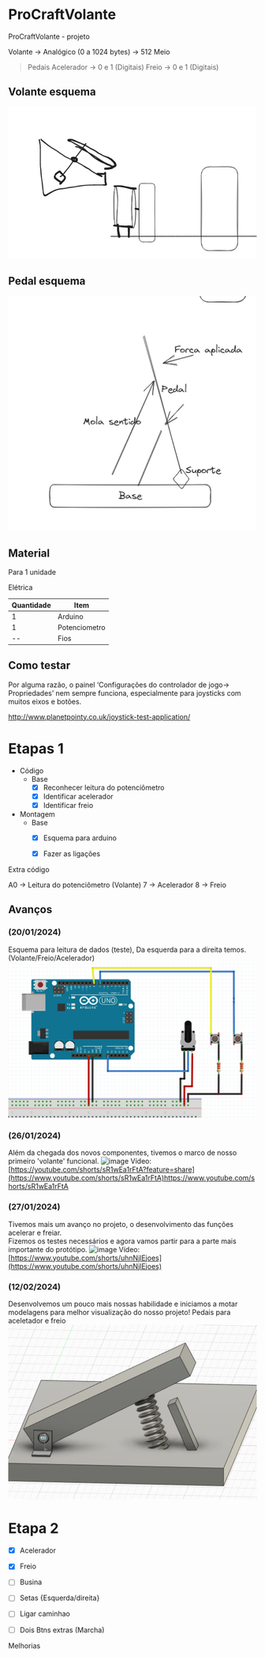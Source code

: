 # ProCraftVolante
ProCraftVolante - projeto

Volante -> Analógico (0 a 1024 bytes) -> 512 Meio

> Pedais
	 Acelerador -> 0 e 1 (Digitais)
	 Freio -> 0 e 1 (Digitais)


## Volante esquema

![Alt Text](./img/EsquemaVolante.png)

## Pedal esquema
![Alt Text](./img/EsquemaPedais.png)


## Material


Para 1 unidade

Elétrica

| Quantidade | Item |
| ---- | ---- |
| 1 | Arduino |
| 1 | Potenciometro |
| -- | Fios |

## Como testar

Por alguma razão, o painel ‘Configurações do controlador de jogo-> Propriedades’ nem sempre funciona, especialmente para joysticks com muitos eixos e botões.


http://www.planetpointy.co.uk/joystick-test-application/





# Etapas 1



- Código
	- Base
		- [X] Reconhecer leitura do potenciômetro
		- [X] Identificar acelerador
		- [X] Identificar freio
- Montagem
	- Base
		- [X] Esquema para arduino
		- [X] Fazer as ligações



Extra código

A0 -> Leitura do potenciômetro (Volante)
7 -> Acelerador 
8 -> Freio

## Avanços

### (20/01/2024)<br>
Esquema para leitura de dados (teste),
Da esquerda para a direita temos. (Volante/Freio/Acelerador)
![Esquema Pedais - V1.1](./img/Esquemav1_1.png)


### (26/01/2024)</br>
Além da chegada dos novos componentes, tivemos o marco de nosso primeiro 'volante' funcional.
![image](https://github.com/07042006/ProCraftVolante/assets/50891842/aa52190f-0643-41f6-870c-6cad9cd4e923)
Vídeo: [https://youtube.com/shorts/sR1wEa1rFtA?feature=share](https://www.youtube.com/shorts/sR1wEa1rFtA)https://www.youtube.com/shorts/sR1wEa1rFtA

### (27/01/2024)</br>
Tivemos mais um avanço no projeto, o desenvolvimento das funções acelerar e freiar.</br>
Fizemos os testes necessários e agora vamos partir para a parte mais importante do protótipo.
![image](https://github.com/07042006/ProCraftVolante/assets/50891842/96cfb1b7-6a32-416d-ba2a-fca79a69899a)
Vídeo: [https://www.youtube.com/shorts/uhnNjlEjoes](https://www.youtube.com/shorts/uhnNjlEjoes)


### (12/02/2024)<br>
Desenvolvemos um pouco mais nossas habilidade e iniciamos a motar modelagens para melhor visualização do nosso projeto!
Pedais para aceletador e freio
![Modelagem inicial para pedais (prototipo)](./img/modelagempeda1.12.02.2024.png)

# Etapa 2

- [X] Acelerador
- [X] Freio
- [ ] Busina
- [ ] Setas {Esquerda/direita}
- [ ] Ligar caminhao
- [ ] Dois Btns extras (Marcha)




Melhorias


